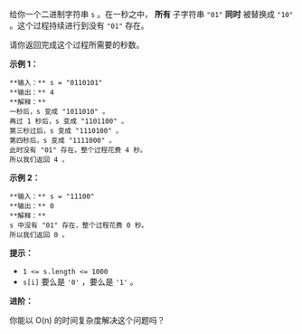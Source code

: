 给你一个二进制字符串 `s` 。在一秒之中， **所有**  子字符串 `"01"` **同时**  被替换成 `"10"` 。这个过程持续进行到没有
`"01"` 存在。

请你返回完成这个过程所需要的秒数。



**示例 1：**

    
    
    **输入：** s = "0110101"
    **输出：** 4
    **解释：**
    一秒后，s 变成 "1011010" 。
    再过 1 秒后，s 变成 "1101100" 。
    第三秒过后，s 变成 "1110100" 。
    第四秒后，s 变成 "1111000" 。
    此时没有 "01" 存在，整个过程花费 4 秒。
    所以我们返回 4 。
    

**示例 2：**

    
    
    **输入：** s = "11100"
    **输出：** 0
    **解释：**
    s 中没有 "01" 存在，整个过程花费 0 秒。
    所以我们返回 0 。
    



**提示：**

  * `1 <= s.length <= 1000`
  * `s[i]` 要么是 `'0'` ，要么是 `'1'` 。



**进阶：**

你能以 O(n) 的时间复杂度解决这个问题吗？

